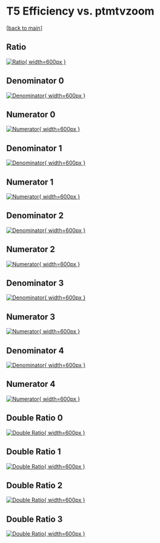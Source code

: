 # T5 Efficiency vs. ptmtvzoom

[[back to main](./)]



## Ratio

[![Ratio](../mtv/var/T5_vtr_13_0_eff_ptmtvzoom.png){ width=600px }](../mtv/var/T5_vtr_13_0_eff_ptmtvzoom.pdf)

## Denominator 0

[![Denominator](../mtv/den/T5_vtr_13_0_eff_ptmtvzoom_den0.png){ width=600px }](../mtv/den/T5_vtr_13_0_eff_ptmtvzoom_den0.pdf)

## Numerator 0

[![Numerator](../mtv/num/T5_vtr_13_0_eff_ptmtvzoom_num0.png){ width=600px }](../mtv/num/T5_vtr_13_0_eff_ptmtvzoom_num0.pdf)

## Denominator 1

[![Denominator](../mtv/den/T5_vtr_13_0_eff_ptmtvzoom_den1.png){ width=600px }](../mtv/den/T5_vtr_13_0_eff_ptmtvzoom_den1.pdf)

## Numerator 1

[![Numerator](../mtv/num/T5_vtr_13_0_eff_ptmtvzoom_num1.png){ width=600px }](../mtv/num/T5_vtr_13_0_eff_ptmtvzoom_num1.pdf)

## Denominator 2

[![Denominator](../mtv/den/T5_vtr_13_0_eff_ptmtvzoom_den2.png){ width=600px }](../mtv/den/T5_vtr_13_0_eff_ptmtvzoom_den2.pdf)

## Numerator 2

[![Numerator](../mtv/num/T5_vtr_13_0_eff_ptmtvzoom_num2.png){ width=600px }](../mtv/num/T5_vtr_13_0_eff_ptmtvzoom_num2.pdf)

## Denominator 3

[![Denominator](../mtv/den/T5_vtr_13_0_eff_ptmtvzoom_den3.png){ width=600px }](../mtv/den/T5_vtr_13_0_eff_ptmtvzoom_den3.pdf)

## Numerator 3

[![Numerator](../mtv/num/T5_vtr_13_0_eff_ptmtvzoom_num3.png){ width=600px }](../mtv/num/T5_vtr_13_0_eff_ptmtvzoom_num3.pdf)

## Denominator 4

[![Denominator](../mtv/den/T5_vtr_13_0_eff_ptmtvzoom_den4.png){ width=600px }](../mtv/den/T5_vtr_13_0_eff_ptmtvzoom_den4.pdf)

## Numerator 4

[![Numerator](../mtv/num/T5_vtr_13_0_eff_ptmtvzoom_num4.png){ width=600px }](../mtv/num/T5_vtr_13_0_eff_ptmtvzoom_num4.pdf)

## Double Ratio 0

[![Double Ratio](../mtv/ratio/T5_vtr_13_0_eff_ptmtvzoom_ratio0.png){ width=600px }](../mtv/ratio/T5_vtr_13_0_eff_ptmtvzoom_ratio0.pdf)

## Double Ratio 1

[![Double Ratio](../mtv/ratio/T5_vtr_13_0_eff_ptmtvzoom_ratio1.png){ width=600px }](../mtv/ratio/T5_vtr_13_0_eff_ptmtvzoom_ratio1.pdf)

## Double Ratio 2

[![Double Ratio](../mtv/ratio/T5_vtr_13_0_eff_ptmtvzoom_ratio2.png){ width=600px }](../mtv/ratio/T5_vtr_13_0_eff_ptmtvzoom_ratio2.pdf)

## Double Ratio 3

[![Double Ratio](../mtv/ratio/T5_vtr_13_0_eff_ptmtvzoom_ratio3.png){ width=600px }](../mtv/ratio/T5_vtr_13_0_eff_ptmtvzoom_ratio3.pdf)

